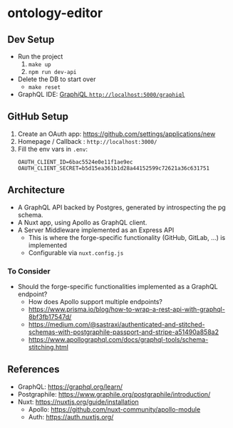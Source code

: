 # ontology-editor

## Dev Setup

* Run the project
    1. `make up`
    2. `npm run dev-api`
* Delete the DB to start over
    * `make reset`
* GraphQL IDE: [Graph*i*QL `http://localhost:5000/graphiql`](http://localhost:5000/graphiql)

## GitHub Setup

1. Create an OAuth app: https://github.com/settings/applications/new
1. Homepage / Callback : `http://localhost:3000/`
1. Fill the env vars in `.env`:
    ```
    OAUTH_CLIENT_ID=6bac5524e0e11f1ae9ec
    OAUTH_CLIENT_SECRET=b5d15ea361b1d28a44152599c72621a36c631751
    ```

## Architecture

* A GraphQL API backed by Postgres, generated by introspecting the pg schema.
* A Nuxt app, using Apollo as GraphQL client.
* A Server Middleware implemented as an Express API
  * This is where the forge-specific functionality (GitHub, GitLab, …) is implemented
  * Configurable via `nuxt.config.js`

### To Consider

* Should the forge-specific functionalities implemented as a GraphQL endpoint?
  * How does Apollo support multiple endpoints?
  * https://www.prisma.io/blog/how-to-wrap-a-rest-api-with-graphql-8bf3fb17547d/
  * https://medium.com/@sastraxi/authenticated-and-stitched-schemas-with-postgraphile-passport-and-stripe-a51490a858a2
  * https://www.apollographql.com/docs/graphql-tools/schema-stitching.html

## References

* GraphQL: https://graphql.org/learn/
* Postgraphile: https://www.graphile.org/postgraphile/introduction/
* Nuxt: https://nuxtjs.org/guide/installation
    * Apollo: https://github.com/nuxt-community/apollo-module
    * Auth: https://auth.nuxtjs.org/
